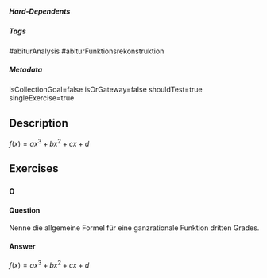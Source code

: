 ##### Hard-Dependents
##### Tags
#abiturAnalysis
#abiturFunktionsrekonstruktion
##### Metadata
isCollectionGoal=false
isOrGateway=false
shouldTest=true
singleExercise=true
## Description
 $f(x)=ax^3+bx^2+cx+d$ 
## Exercises
### 0
#### Question
Nenne die allgemeine Formel für eine ganzrationale Funktion dritten Grades.
#### Answer
$f(x)=ax^3+bx^2+cx+d$
